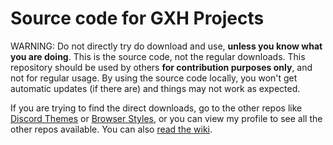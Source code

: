 # Source code for GXH Projects

WARNING: Do not directly try do download and use, **unless you know what you are doing**. This is the source code, not the regular downloads. This repository should be used by others **for contribution purposes only**, and not for regular usage. By using the source code locally, you won't get automatic updates (if there are) and things may not work as expected.

If you are trying to find the direct downloads, go to the other repos like [Discord Themes](https://github.com/gx-hacker/discord-themes) or [Browser Styles](https://github.com/gx-hacker/browser-styles), or you can view my profile to see all the other repos available. You can also [read the wiki](https://github.com/gx-hacker/home/wiki).
